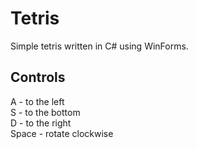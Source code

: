 # Tetris
Simple tetris written in C# using WinForms.

## Controls
A - to the left  
S - to the bottom  
D - to the right  
Space - rotate clockwise  
